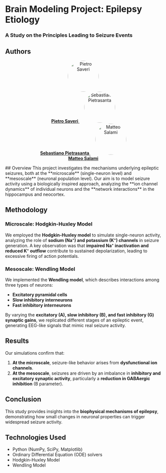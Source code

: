 # Brain Modeling Project: Epilepsy Etiology  

### A Study on the Principles Leading to Seizure Events  

## Authors  
<p align="center"> <a href="https://github.com/PietroSaveri"> <img src="https://github.com/PietroSaveri.png" width="100" height="100" style="border-radius:50%;" alt="Pietro Saveri"/> <br><b>Pietro Saveri</b> </a> &nbsp;&nbsp;&nbsp; <a href="https://github.com/SebaPietra"> <img src="https://github.com/SebaPietra.png" width="100" height="100" style="border-radius:50%;" alt="Sebastiano Pietrasanta"/> <br><b>Sebastiano Pietrasanta</b> </a> &nbsp;&nbsp;&nbsp; <a href="https://github.com/MatteoSalami"> <img src="https://github.com/M4tteoo.png" width="100" height="100" style="border-radius:50%;" alt="Matteo Salami"/> <br><b>Matteo Salami</b> </a> </p>
## Overview  
This project investigates the mechanisms underlying epileptic seizures, both at the **microscale** (single-neuron level) and **mesoscale** (neuronal population level). Our aim is to model seizure activity using a biologically inspired approach, analyzing the **ion channel dynamics** of individual neurons and the **network interactions** in the hippocampus and neocortex.  

## Methodology  

### Microscale: Hodgkin-Huxley Model  
We employed the **Hodgkin-Huxley model** to simulate single-neuron activity, analyzing the role of **sodium (Na⁺) and potassium (K⁺) channels** in seizure generation. A key observation was that **impaired Na⁺ inactivation and reduced K⁺ outflow** contribute to sustained depolarization, leading to excessive firing of action potentials.  

### Mesoscale: Wendling Model  
We implemented the **Wendling model**, which describes interactions among three types of neurons:  
- **Excitatory pyramidal cells**  
- **Slow inhibitory interneurons**  
- **Fast inhibitory interneurons**  

By varying the **excitatory (A), slow inhibitory (B), and fast inhibitory (G) synaptic gains**, we replicated different stages of an epileptic event, generating EEG-like signals that mimic real seizure activity.  

## Results  
Our simulations confirm that:  
1. **At the microscale**, seizure-like behavior arises from **dysfunctional ion channels**.  
2. **At the mesoscale**, seizures are driven by an imbalance in **inhibitory and excitatory synaptic activity**, particularly a **reduction in GABAergic inhibition** (B parameter).  

## Conclusion  
This study provides insights into the **biophysical mechanisms of epilepsy**, demonstrating how small changes in neuronal properties can trigger widespread seizure activity.  

## Technologies Used  
- Python (NumPy, SciPy, Matplotlib)  
- Ordinary Differential Equation (ODE) solvers  
- Hodgkin-Huxley Model  
- Wendling Model
